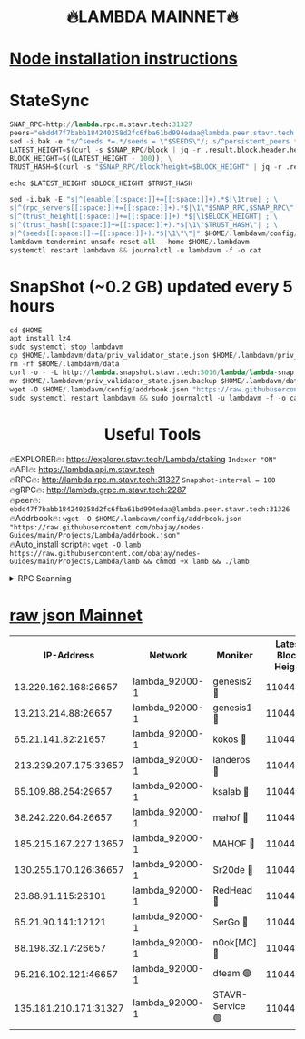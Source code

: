 <h1 align="center"> 🔥LAMBDA MAINNET🔥</h1>


[Node installation instructions](https://github.com/obajay/nodes-Guides/tree/main/Projects/Lambda)
=


# StateSync
```python
SNAP_RPC=http://lambda.rpc.m.stavr.tech:31327
peers="ebdd47f7babb184240258d2fc6fba61bd994edaa@lambda.peer.stavr.tech:31326" 
sed -i.bak -e "s/^seeds *=.*/seeds = \"$SEEDS\"/; s/^persistent_peers *=.*/persistent_peers = \"$PEERS\"/" $HOME/.lambdavm/config/config.toml
LATEST_HEIGHT=$(curl -s $SNAP_RPC/block | jq -r .result.block.header.height); \
BLOCK_HEIGHT=$((LATEST_HEIGHT - 100)); \
TRUST_HASH=$(curl -s "$SNAP_RPC/block?height=$BLOCK_HEIGHT" | jq -r .result.block_id.hash)

echo $LATEST_HEIGHT $BLOCK_HEIGHT $TRUST_HASH

sed -i.bak -E "s|^(enable[[:space:]]+=[[:space:]]+).*$|\1true| ; \
s|^(rpc_servers[[:space:]]+=[[:space:]]+).*$|\1\"$SNAP_RPC,$SNAP_RPC\"| ; \
s|^(trust_height[[:space:]]+=[[:space:]]+).*$|\1$BLOCK_HEIGHT| ; \
s|^(trust_hash[[:space:]]+=[[:space:]]+).*$|\1\"$TRUST_HASH\"| ; \
s|^(seeds[[:space:]]+=[[:space:]]+).*$|\1\"\"|" $HOME/.lambdavm/config/config.toml
lambdavm tendermint unsafe-reset-all --home $HOME/.lambdavm
systemctl restart lambdavm && journalctl -u lambdavm -f -o cat

```
# SnapShot (~0.2 GB) updated every 5 hours
```python
cd $HOME
apt install lz4
sudo systemctl stop lambdavm
cp $HOME/.lambdavm/data/priv_validator_state.json $HOME/.lambdavm/priv_validator_state.json.backup
rm -rf $HOME/.lambdavm/data
curl -o - -L http://lambda.snapshot.stavr.tech:5016/lambda/lambda-snap.tar.lz4 | lz4 -c -d - | tar -x -C $HOME/.lambdavm --strip-components 2
mv $HOME/.lambdavm/priv_validator_state.json.backup $HOME/.lambdavm/data/priv_validator_state.json
wget -O $HOME/.lambdavm/config/addrbook.json "https://raw.githubusercontent.com/obajay/nodes-Guides/main/Projects/Lambda/addrbook.json"
sudo systemctl restart lambdavm && sudo journalctl -u lambdavm -f -o cat
```
 <h1 align="center"> Useful Tools</h1>

🔥EXPLORER🔥:      https://explorer.stavr.tech/Lambda/staking	        `Indexer "ON"` \
🔥API🔥: 			 		 https://lambda.api.m.stavr.tech \
🔥RPC🔥:           http://lambda.rpc.m.stavr.tech:31327	              `Snapshot-interval = 100` \
🔥gRPC🔥:          http://lambda.grpc.m.stavr.tech:2287 \
🔥peer🔥:					 `ebdd47f7babb184240258d2fc6fba61bd994edaa@lambda.peer.stavr.tech:31326` \
🔥Addrbook🔥:    ```wget -O $HOME/.lambdavm/config/addrbook.json "https://raw.githubusercontent.com/obajay/nodes-Guides/main/Projects/Lambda/addrbook.json"``` \
🔥Auto_install script🔥: ```wget -O lamb https://raw.githubusercontent.com/obajay/nodes-Guides/main/Projects/Lambda/lamb && chmod +x lamb && ./lamb```


<details>
<summary>RPC Scanning</summary>

<h2 align="center"> We scan nodes in real time every 4 hours. And we provide the final result of RPC endpoints.
We cannot influence the operation of these nodes in any way. </h2>


```python
If Voting Power is higher than 0 --> then the Node is a validator of the network and may be subject to attack and be a potential threat to the chain.
```
```python
We marked such validators with a red symbol
```

</details>

[raw json Mainnet](https://rpc-check.lambm.stavr.tech/lambm/rpc-lambm-result.json)
=


<table><tr><th>IP-Address</th><th>Network</th><th>Moniker</th><th>Latest Block Height</th><th>Earliest Block Height</th><th>Catching Up</th><th>Tx Index</th><th>Voting Power</th><th>Scan Time</th></tr><tr><td>13.229.162.168:26657</td><td>lambda_92000-1</td><td>genesis2 🔴</td><td>11044481</td><td>1</td><td>False</td><td>on</td><td>16688940</td><td>2024-01-10T06:57:43.219276372UTC</td></tr><tr><td>13.213.214.88:26657</td><td>lambda_92000-1</td><td>genesis1 🔴</td><td>11044482</td><td>1</td><td>False</td><td>on</td><td>107835</td><td>2024-01-10T06:57:48.289302395UTC</td></tr><tr><td>65.21.141.82:21657</td><td>lambda_92000-1</td><td>kokos 🔴</td><td>11044482</td><td>7716001</td><td>False</td><td>off</td><td>546765</td><td>2024-01-10T06:57:50.763211401UTC</td></tr><tr><td>213.239.207.175:33657</td><td>lambda_92000-1</td><td>landeros 🔴</td><td>11044479</td><td>8136001</td><td>False</td><td>off</td><td>1252238</td><td>2024-01-10T06:57:37.052755393UTC</td></tr><tr><td>65.109.88.254:29657</td><td>lambda_92000-1</td><td>ksalab 🔴</td><td>11044483</td><td>8715001</td><td>False</td><td>on</td><td>507955</td><td>2024-01-10T06:57:53.907101895UTC</td></tr><tr><td>38.242.220.64:26657</td><td>lambda_92000-1</td><td>mahof 🔴</td><td>11044478</td><td>10131001</td><td>False</td><td>off</td><td>770350</td><td>2024-01-10T06:57:30.587097749UTC</td></tr><tr><td>185.215.167.227:13657</td><td>lambda_92000-1</td><td>MAHOF 🔴</td><td>11044482</td><td>10134001</td><td>False</td><td>on</td><td>2051510</td><td>2024-01-10T06:57:47.027704738UTC</td></tr><tr><td>130.255.170.126:36657</td><td>lambda_92000-1</td><td>Sr20de 🔴</td><td>11044479</td><td>10715001</td><td>False</td><td>off</td><td>674710</td><td>2024-01-10T06:57:37.833471227UTC</td></tr><tr><td>23.88.91.115:26101</td><td>lambda_92000-1</td><td>RedHead 🔴</td><td>11044479</td><td>10944479</td><td>False</td><td>off</td><td>553202</td><td>2024-01-10T06:57:37.340297527UTC</td></tr><tr><td>65.21.90.141:12121</td><td>lambda_92000-1</td><td>SerGo 🔴</td><td>11044483</td><td>10944483</td><td>False</td><td>off</td><td>10611838</td><td>2024-01-10T06:57:54.361643310UTC</td></tr><tr><td>88.198.32.17:26657</td><td>lambda_92000-1</td><td>n0ok[MC] 🔴</td><td>11044484</td><td>10944484</td><td>False</td><td>off</td><td>1578630</td><td>2024-01-10T06:57:57.499779845UTC</td></tr><tr><td>95.216.102.121:46657</td><td>lambda_92000-1</td><td>dteam 🟢</td><td>11044482</td><td>11034001</td><td>False</td><td>off</td><td>0</td><td>2024-01-10T06:57:53.502231575UTC</td></tr><tr><td>135.181.210.171:31327</td><td>lambda_92000-1</td><td>STAVR-Service 🟢</td><td>11044482</td><td>11043001</td><td>False</td><td>on</td><td>0</td><td>2024-01-10T06:57:53.145932660UTC</td></tr></table>
